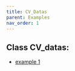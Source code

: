 ```yaml
---
title: CV_Datas
parent: Examples
nav_order: 1
---
```


 
## Class CV_datas:
-   [example 1](cv_datas_ex1)

